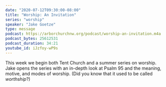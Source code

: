 ```yaml
---
date: "2020-07-12T09:30:00-08:00"
title: "Worship: An Invitation"
series: "worship"
speaker: "Jake Goetze"
type: message
podcast: https://arborchurchnw.org/podcast/worship-an-invitation.m4a
podcast_bytes: 25612531
podcast_duration: 34:21
youtube_id: iJzfoy-wP9s
---
```


This week we begin both Tent Church and a summer series on worship. Jake opens the series with an in-depth look at Psalm 95 and the meaning, motive, and modes of worship. (Did you know that it used to be called *worthship*?)
